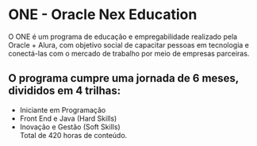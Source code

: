 # ONE - Oracle Nex Education
O ONE é um programa de educação e empregabilidade realizado pela Oracle + Alura, com objetivo social de capacitar pessoas em tecnologia e conectá-las com o mercado de trabalho por meio de empresas parceiras. <br>
## O programa cumpre uma jornada de 6 meses, divididos em 4 trilhas:
- Iniciante em Programação <br>
- Front End e Java (Hard Skills) <br> 
- Inovação e Gestão (Soft Skills) <br>
Total de 420 horas de conteúdo. <br>
